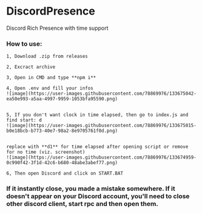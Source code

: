 # DiscordPresence

Discord Rich Presence with time support

### How to use:
```
1, Download .zip from releases

2, Excract archive

3, Open in CMD and type **npm i**

4, Open .env and fill your infos
![image](https://user-images.githubusercontent.com/78869976/133675042-ea50e993-a5aa-4997-9959-1053bfa95590.png)


5, If you don't want clock in time elapsed, then go to index.js and find start: d
![image](https://user-images.githubusercontent.com/78869976/133675015-b0e18bcb-b773-40e7-98a2-8e9705761f0d.png)


replace with **d1** for time elapsed after opening script or remove for no time (viz. screenshot)
![image](https://user-images.githubusercontent.com/78869976/133674959-0c990f42-3f1d-42c6-b680-48abe3abef77.png)

6, Then open Discord and click on START.BAT
```

### If it instantly close, you made a mistake somewhere. If it doesn't appear on your Discord account, you'll need to close other discord client, start rpc and then open them.
